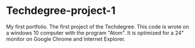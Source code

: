 # Techdegree-project-1
My first portfolio. The first project of the Techdegree.
This code is wrote on a windows 10 computer with the program "Atom".
It is optimized for a 24" monitor on Google Chrome and Internet Explorer.
